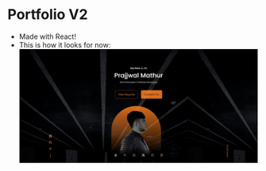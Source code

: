 # Portfolio V2 

- Made with React!
- This is how it looks for now:
![Website screenshot](Screenshot.jpg)